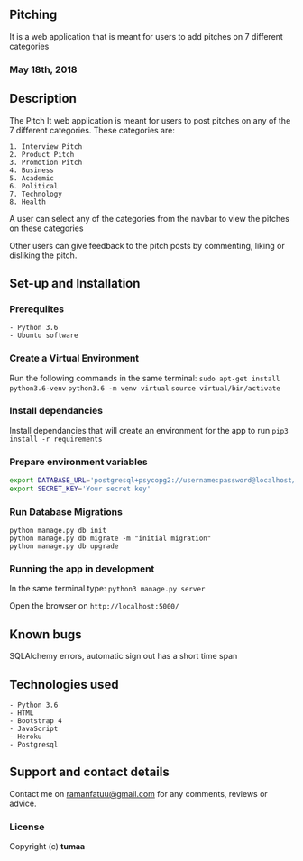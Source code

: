 
## Pitching
It is a web application that is meant for users to add pitches on 7 different categories
### May 18th, 2018

## Description
The Pitch It web application is meant for users to post pitches on any of the 7 different categories. These categories are:

    1. Interview Pitch
    2. Product Pitch
    3. Promotion Pitch
    4. Business
    5. Academic
    6. Political
    7. Technology
    8. Health

A user can select any of the categories from the navbar to view the pitches on these categories

Other users can give feedback to the pitch posts by commenting, liking or disliking the pitch. 


## Set-up and Installation

### Prerequiites
    - Python 3.6
    - Ubuntu software
### Create a Virtual Environment
Run the following commands in the same terminal:
`sudo apt-get install python3.6-venv`
`python3.6 -m venv virtual`
`source virtual/bin/activate`

### Install dependancies
Install dependancies that will create an environment for the app to run
`pip3 install -r requirements`

### Prepare environment variables
```bash
export DATABASE_URL='postgresql+psycopg2://username:password@localhost/tuma00'
export SECRET_KEY='Your secret key'
```

### Run Database Migrations
```
python manage.py db init
python manage.py db migrate -m "initial migration"
python manage.py db upgrade
```

### Running the app in development
In the same terminal type:
`python3 manage.py server`

Open the browser on `http://localhost:5000/`

## Known bugs
SQLAlchemy errors, automatic sign out has a short time span

## Technologies used
    - Python 3.6
    - HTML
    - Bootstrap 4
    - JavaScript
    - Heroku
    - Postgresql

## Support and contact details
Contact me on ramanfatuu@gmail.com for any comments, reviews or advice.

### License
Copyright (c) **tumaa**